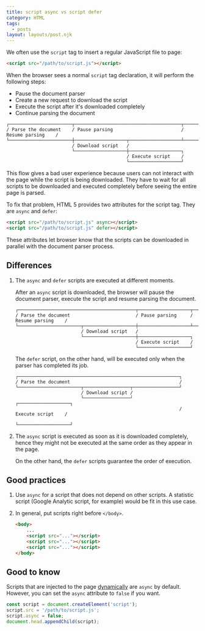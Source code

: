 ```yaml
---
title: script async vs script defer
category: HTML
tags:
  - posts
layout: layouts/post.njk
---
```


We often use the `script` tag to insert a regular JavaScript file to page:

```html
<script src="/path/to/script.js"></script>
```

When the browser sees a normal `script` tag declaration, it will perform the following steps:

* Pause the document parser
* Create a new request to download the script
* Execute the script after it's downloaded completely
* Continue parsing the document

```
┌───────────────────────┬───────────────────────────────────────┬───────────────────┐
/ Parse the document    / Pause parsing                         / Resume parsing    /
└───────────────────────┼───────────────────┬───────────────────┴───────────────────┘
                        / Download script   /
                        └───────────────────┼───────────────────┐
                                            / Execute script    /
                                            └───────────────────┘
```

This flow gives a bad user experience because users can not interact with the page while the script is being downloaded. 
They have to wait for all scripts to be downloaded and executed completely before seeing the entire page is parsed.

To fix that problem, HTML 5 provides two attributes for the script tag. They are `async` and `defer`:

```html
<script src="/path/to/script.js" async></script>
<script src="/path/to/script.js" defer></script>
```

These attributes let browser know that the scripts can be downloaded in parallel with the document parser process. 

## Differences

1. The `async` and `defer` scripts are executed at different moments.

    After an `async` script is downloaded, the browser will pause the document parser, execute the script and resume parsing the document.

    ```
    ┌───────────────────────────────────────────┬───────────────────┬───────────────────┐
    / Parse the document                        / Pause parsing     / Resume parsing    /
    └───────────────────────┬───────────────────┼───────────────────┴───────────────────┘
                            / Download script   /
                            └───────────────────┼───────────────────┐
                                                / Execute script    /
                                                └───────────────────┘
    ```

    The `defer` script, on the other hand, will be executed only when the parser has completed its job.

    ```
    ┌───────────────────────────────────────────────────────────┐
    / Parse the document                                        /
    └───────────────────────┬─────────────────┬─────────────────┘
                            / Download script /
                            └─────────────────┘                 ┌───────────────────┐
                                                                / Execute script    /
                                                                └───────────────────┘
    ```

2. The `async` script is executed as soon as it is downloaded completely, hence they might not be executed at the same order as they appear in the page.
    
    On the other hand, the `defer` scripts guarantee the order of execution.

## Good practices

1. Use `async` for a script that does not depend on other scripts. A statistic script (Google Analytic script, for example) would be fit in this use case.

2. In general, put scripts right before `</body>`.

    ```html
    <body>
        ...
        <script src="..."></script>
        <script src="..."></script>
        <script src="..."></script>
    </body>
    ```
    
## Good to know

Scripts that are injected to the page [dynamically](https://htmldom.dev/load-a-javascript-file-dynamically) are `async` by default. 
However, you can set the `async` attribute to `false` if you want.

```js
const script = document.createElement('script');
script.src = '/path/to/script.js';
script.async = false;
document.head.appendChild(script);
```